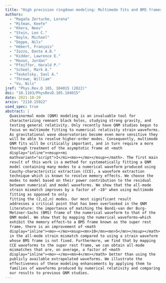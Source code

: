 ```yaml
---
title: "High precision ringdown modeling: Multimode fits and BMS frames"
authors:
  - "Magaña Zertuche, Lorena"
  - "Mitman, Keefe"
  - "Khera, Neev"
  - "Stein, Leo C."
  - "Boyle, Michael"
  - "Deppe, Nils"
  - "Hébert, François"
  - "Iozzo, Dante A.B."
  - "Kidder, Lawrence E."
  - "Moxon, Jordan"
  - "Pfeiffer, Harald P."
  - "Scheel, Mark A."
  - "Teukolsky, Saul A."
  - "Throwe, William"
  - "Vu, Nils"
jref: "Phys.Rev.D 105, 104015 (2022)"
doi: "10.1103/PhysRevD.105.104015"
date: 2021-10-29
arxiv: "2110.15922"
used_spec: true
abstract: |
  Quasinormal mode (QNM) modeling is an invaluable tool for
  characterizing remnant black holes, studying strong gravity, and
  testing general relativity. Only recently have QNM studies begun to
  focus on multimode fitting to numerical relativity strain waveforms.
  As gravitational wave observatories become even more sensitive they
  will be able to resolve higher-order modes. Consequently, multimode
  QNM fits will be critically important, and in turn require a more
  thorough treatment of the asymptotic frame at <math
  display="inline"><msup><mi
  mathvariant="script">I</mi><mo>+</mo></msup></math>. The first main
  result of this work is a method for systematically fitting a QNM
  model containing many modes to a numerical waveform produced using
  Cauchy-characteristic extraction (CCE), a waveform extraction
  technique which is known to resolve memory effects. We choose the
  modes to model based on their power contribution to the residual
  between numerical and model waveforms. We show that the all-mode
  strain mismatch improves by a factor of ∼10⁵ when using multimode
  fitting as opposed to only
  fitting the (2,±2,n) modes. Our most significant result
  addresses a critical point that has been overlooked in the QNM
  literature: the importance of matching the Bondi-van der Burg-
  Metzner-Sachs (BMS) frame of the numerical waveform to that of the
  QNM model. We show that by mapping the numerical waveforms—which
  exhibit the memory effect—to a BMS frame known as the super rest
  frame, there is an improvement of <math
  display="inline"><mo>∼</mo><msup><mn>10</mn><mn>5</mn></msup></math>
  in the all-mode strain mismatch compared to using a strain waveform
  whose BMS frame is not fixed. Furthermore, we find that by mapping
  CCE waveforms to the super rest frame, we can obtain all-mode
  mismatches that are, on average, a factor of <math
  display="inline"><mo>∼</mo><mn>4</mn></math> better than using the
  publicly available extrapolated waveforms. We illustrate the
  effectiveness of these modeling enhancements by applying them to
  families of waveforms produced by numerical relativity and comparing
  our results to previous QNM studies.
---
```

